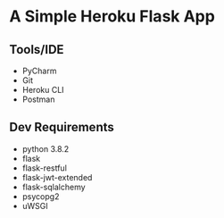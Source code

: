 # A Simple Heroku Flask App

## Tools/IDE
- PyCharm
- Git
- Heroku CLI
- Postman

## Dev Requirements
- python 3.8.2
- flask
- flask-restful
- flask-jwt-extended
- flask-sqlalchemy
- psycopg2
- uWSGI


